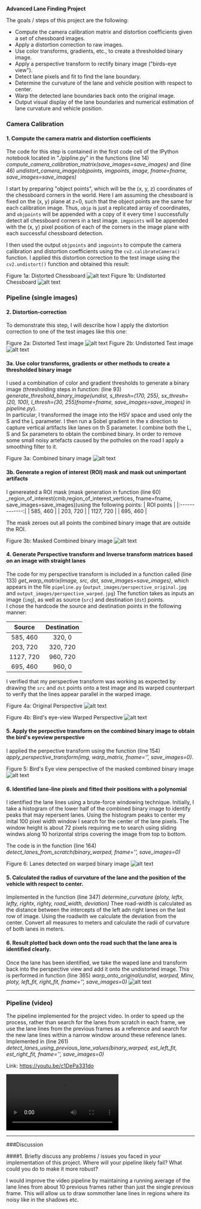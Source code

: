 
**Advanced Lane Finding Project**

The goals / steps of this project are the following:

* Compute the camera calibration matrix and distortion coefficients given a set of chessboard images.
* Apply a distortion correction to raw images.
* Use color transforms, gradients, etc., to create a thresholded binary image.
* Apply a perspective transform to rectify binary image ("birds-eye view").
* Detect lane pixels and fit to find the lane boundary.
* Determine the curvature of the lane and vehicle position with respect to center.
* Warp the detected lane boundaries back onto the original image.
* Output visual display of the lane boundaries and numerical estimation of lane curvature and vehicle position.

[//]: # (Image References)

[image1a]: ./camera_cal/calibration1.jpg "Distorted"
[image1b]: ./output_images/undist_calibration1.jpg "Undistorted"
[image2a]: ./test_images/test1.jpg "Road Transformed"
[image2b]: ./output_images/undist_test1.jpg
[image3a]: ./output_images/cmb_test1.jpg "Binary Example"
[image3b]: ./output_images/masked_cmb_test1.jpg "Masked Binary Example"
[image4a]: ./output_images/perspective_original.jpg "Unwarped Example"
[image4b]: ./output_images/perspective_warped.jpg "Warp Example"
[image5]: ./output_images/warped_test1.jpg "Bird's eye-view"
[image6]: ./output_images/detect_lane_test1.jpg "lane detected"
[image7]: ./output_images/final_test1.jpg "final image"
[video1]: ./output.mp4 "Video"


### Camera Calibration

#### 1. Compute the camera matrix and distortion coefficients

The code for this step is contained in the first code cell of the IPython notebook located in "./pipline.py" in the functions
(line 14) _compute\_camera\_calibration\_matrix(save_images=save_images)_ and (line 46) _undistort\_camera\_image(objpoints, imgpoints, image, fname=fname, save\_images=save\_images)_

I start by preparing "object points", which will be the (x, y, z) coordinates of the chessboard corners in the world. Here I am assuming the chessboard is fixed on the (x, y) plane at z=0, such that the object points are the same for each calibration image.  Thus, `objp` is just a replicated array of coordinates, and `objpoints` will be appended with a copy of it every time I successfully detect all chessboard corners in a test image.  `imgpoints` will be appended with the (x, y) pixel position of each of the corners in the image plane with each successful chessboard detection.  

I then used the output `objpoints` and `imgpoints` to compute the camera calibration and distortion coefficients using the `cv2.calibrateCamera()` function.  I applied this distortion correction to the test image using the `cv2.undistort()` function and obtained this result: 

Figure 1a: Distorted Chessboard
![alt text][image1a]
Figure 1b: Undistorted Chessboard
![alt text][image1b]

### Pipeline (single images)

#### 2. Distortion-correction
To demonstrate this step, I will describe how I apply the distortion correction to one of the test images like this one:

Figure 2a: Distorted Test image
![alt text][image2a]
Figure 2b: Undistorted Test image
![alt text][image2b]

#### 3a. Use color transforms, gradients or other methods to create a thresholded binary image
I used a combination of color and gradient thresholds to generate a binary image (thresholding steps in function: (line 93) _generate\_threshold\_binary\_image(undist, s\_thresh=(170, 255), sx\_thresh=(20, 100), l\_thresh=(30, 255)fname=fname, save\_images=save\_images)_ in _pipeline.py_).  
In particular, I transformed the image into the HSV space and used only the S and the L parameter. I then run a Sobel gradient in the x direction to capture vertical artifacts like lanes on th S parameter. I combine both the L, S and Sx parameters to obtain the combined binary. In order to 
remove some small noisy artefacts caused by the potholes on the road I apply a smoothing filter to it.

Figure 3a: Combined binary image
![alt text][image3a]

#### 3b. Generate a region of interest (ROI) mask and mask out unimportant artifacts
I genereated a ROI mask (mask generation in function (line 60) _region\_of\_interest(cmb,region\_of\_interest\_vertices, fname=fname, save\_images=save\_images))using the following points:
| ROI points    |
|:-------------:| 
| 585, 460      | 
| 203, 720      |
| 1127, 720     |
| 695, 460      |

The mask zeroes out all points the combined binary image that are outside the ROI.

Figure 3b: Masked Combined binary image
![alt text][image3b]


#### 4. Generate Perspective transform and Inverse transform matrices based on an image with straight lanes

The code for my perspective transform is included in a function called (line 133) _get\_warp\_matrix(image, src, dst, save\_images=save\_images)_, which appears in the file `pipeline.py` (`output_images/perspective_original.jpg` and `output_images/perspective_warped.jpg`)  The function takes as inputs an image (`img`), as well as source (`src`) and destination (`dst`) points.  
I chose the hardcode the source and destination points in the following manner:

| Source        | Destination   | 
|:-------------:|:-------------:| 
| 585, 460      | 320, 0        | 
| 203, 720      | 320, 720      |
| 1127, 720     | 960, 720      |
| 695, 460      | 960, 0        |

I verified that my perspective transform was working as expected by drawing the `src` and `dst` points onto a test image and its warped counterpart to verify that the lines appear parallel in the warped image.

Figure 4a: Original Perspective
![alt text][image4a]

Figure 4b: Bird's eye-view Warped Perspective
![alt text][image4b]

#### 5. Apply the perpective transform on the combined binary image to obtain the bird's eyeview perspective
I applied the perpective transform using the function (line 154) _apply\_perspective\_transform(img, warp\_matrix, fname='', save\_images=0)_.

Figure 5: Bird's Eye view perspective of the masked combined binary image
![alt text][image5]

#### 6. Identified lane-line pixels and fitted their positions with a polynomial
I identified the lane lines using a brute-force windowing technique. Initially, I take a histogram of the lower half of the combined binary image to identify peaks that 
may repersent lanes. Using the histogram peaks to center my inital 100 pixel width window I search for the center of the lane pixels. The window height is about 72 pixels requiring
me to search using sliding windws along 10 horizontal  strips covering the image from top to bottom. 

The code is in the function (line 164) _detect\_lanes\_from\_scratch(binary\_warped, fname='', save\_images=0)_ 

Figure 6: Lanes detected on warped binary image
![alt text][image6]

#### 5. Calculated the radius of curvature of the lane and the position of the vehicle with respect to center.

Implemented in the function (line 347) _determine\_curvature (ploty, leftx, lefty, rightx, righty, road\_width, deviation)_
Thee road-width is calculated as the distance between the intercepts of the left adn right lanes on the last row of image. Using the roadwith we calculate the deviation from the center.
Convert all measures to meters and calculate the radii of curvature of both lanes in meters.

#### 6. Result plotted back down onto the road such that the lane area is identified clearly.

Once the lane has been identified, we take the waped lane and transform back into the perspective view and add it onto the undistorted image.
This is performed in function (line 365) _warp\_onto\_original(undist, warped, Minv, ploty, left\_fit, right\_fit, fname='', save\_images=0)_
![alt text][image7]

---

### Pipeline (video)

The pipeline implemented for the project video. In order to speed up the process, rather than search for the lanes from scratch in each frame, we use the lane lines from the previous frames as a reference and search for the 
new lane lines within a narrow window around these reference lanes. Implemented in (line 261) _detect\_lanes\_using\_previous\_lane\_values(binary\_warped, est\_left\_fit, est\_right\_fit, fname='', save\_images=0)_

Link: https://youtu.be/c1DePa331do

![alt text][video1]

---

###Discussion

####1. Briefly discuss any problems / issues you faced in your implementation of this project.  Where will your pipeline likely fail?  What could you do to make it more robust?

I would improve the video pipeline by maintaining a running average of the lane lines from about 10 previous frames rather than just the single previous frame. This will allow us to draw sommother lane lines in
regions where its noisy like in the shadows etc.  
